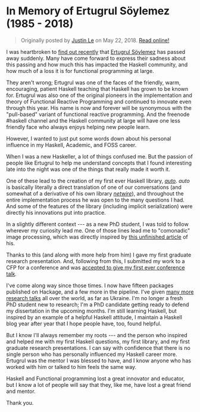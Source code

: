 In Memory of Ertugrul Söylemez (1985 - 2018)
============================================

> Originally posted by [Justin Le](https://blog.jle.im/) on May 22, 2018.
> [Read online!](https://blog.jle.im/entry/in-memory-of-ertugrul-soylemez.html)

I was heartbroken to [find out
recently](https://byorgey.wordpress.com/2018/05/21/ertugrul-soylemez-1985-2018/)
that [Ertugrul Söylemez](http://ertes.eu/about.html) has passed away suddenly.
Many have come forward to express their sadness about this passing and how much
this has impacted the Haskell community, and how much of a loss it is for
functional programming at large.

They aren't wrong; Ertugrul was one of the faces of the friendly, warm,
encouraging, patient Haskell teaching that Haskell has grown to be known for.
Ertugrul was also one of the original pioneers in the implementation and theory
of Functional Reactive Programming and continued to innovate even through this
year. His name is now and forever will be synonymous with the "pull-based"
variant of functional reactive programming. And the freenode \#haskell channel
and the Haskell community at large will have one less friendly face who always
enjoys helping new people learn.

However, I wanted to just put some words down about his personal influence in my
Haskell, Academic, and FOSS career.

When I was a new Haskeller, a lot of things confused me. But the passion of
people like Ertugrul to help me understand concepts that I found interesting
late into the night was one of the things that really made it worth it.

One of these lead to the creation of my first ever Haskell library,
*[auto](https://hackage.haskell.org/package/auto)*. *auto* is basically
literally a direct translation of one of our conversations (and somewhat of a
derivative of his own library
*[netwire](https://hackage.haskell.org/package/netwire)*), and throughout the
entire implementation process he was open to the many questions I had. And some
of the features of the library (including implicit serialization) were directly
his innovations put into practice.

In a slightly different context --- as a new PhD student, I was told to follow
wherever my curiosity lead me. One of those lines lead me to "comonadic" image
processing, which was directly inspired by [this unfinished
article](https://hub.darcs.net/ertes/articles/browse/media-processing.lhs) of
his.

Thanks to this (and along with more help from him) I gave my first graduate
research presentation. And, following from this, I submitted my work to a CFP
for a conference and was [accepted to give my first ever conference
talk](http://talks.jle.im/lambdaconf-2016/).

I've come along way since those times. I now have fifteen packages published on
Hackage, and a few more in the pipeline. I've given [many more research
talks](http://talks.jle.im/) all over the world, as far as Ukraine. I'm no
longer a fresh PhD student new to research; I'm a PhD candidate getting ready to
defend my dissertation in the upcoming months. I'm still learning Haskell, but
inspired by an example of a helpful Haskell attitude, I maintain a Haskell blog
year after year that I hope people have, too, found helpful.

But I know I'll always remember my roots --- and the person who inspired and
helped me with my first Haskell questions, my first library, and my first
graduate research presentations. I can say with confidence that there is no
single person who has personally influenced my Haskell career more. Ertugrul was
the mentor I was blessed to have, and I know anyone who has worked with him or
talked to him feels the same way.

Haskell and Functional programming lost a great innovator and educator, but I
know a lot of people will say that they, like me, have lost a great friend and
mentor.

Thank you.
